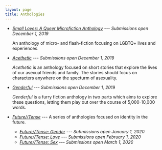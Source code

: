 ```yaml
---
layout: page
title: Anthologies
---
```


* [*Small Loves: A Queer Microfiction Anthology*](small-loves) --- *Submissions open December 1, 2019*

  An anthology of micro- and flash-fiction focusing on LGBTQ+ lives and experiences.
* [*Acethetic*](acethetic) --- *Submissions open December 1, 2019*

  *Acethetic* is an anthology focused on short stories that explore the lives of our asexual friends and family. The stories should focus on characters anywhere on the specturm of asexuality.
* [*Genderful*](genderful) --- *Submissions open December 1, 2019*

  *Genderful* is a furry fiction anthology in two parts which aims to explore these questions, letting them play out over the course of 5,000-10,000 words.
* [*Future//Tense*](future-tense) --- A series of anthologies focused on identity in the future.
    * [*Future//Tense: Gender*](future-tense/gender) --- *Submissions open January 1, 2020*
    * [*Future//Tense: Love*](future-tense/love) --- *Submissions open February 1, 2020*
    * [*Future//Tense: Sex*](future-tense/sex) --- *Submissions open March 1, 2020*
